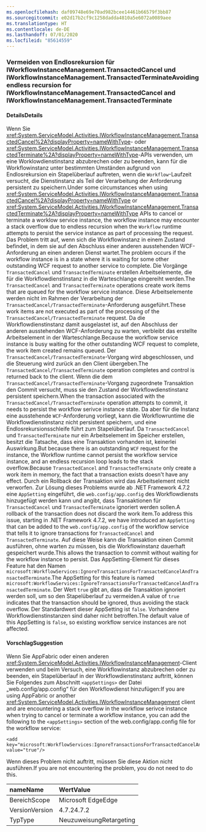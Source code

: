 ```yaml
---
ms.openlocfilehash: daf09748e69e70ad982bcee14461b66579f3bb87
ms.sourcegitcommit: e02d17b2cf9c1258dadda4810a5e6072a0089aee
ms.translationtype: HT
ms.contentlocale: de-DE
ms.lasthandoff: 07/01/2020
ms.locfileid: "85614559"
---
```

### <a name="avoiding-endless-recursion-for-iworkflowinstancemanagementtransactedcancel-and-iworkflowinstancemanagementtransactedterminate"></a><span data-ttu-id="d6215-101">Vermeiden von Endlosrekursion für IWorkflowInstanceManagement.TransactedCancel und IWorkflowInstanceManagement.TransactedTerminate</span><span class="sxs-lookup"><span data-stu-id="d6215-101">Avoiding endless recursion for IWorkflowInstanceManagement.TransactedCancel and IWorkflowInstanceManagement.TransactedTerminate</span></span>

#### <a name="details"></a><span data-ttu-id="d6215-102">Details</span><span class="sxs-lookup"><span data-stu-id="d6215-102">Details</span></span>

<span data-ttu-id="d6215-103">Wenn Sie <xref:System.ServiceModel.Activities.IWorkflowInstanceManagement.TransactedCancel%2A?displayProperty=nameWithType>- oder <xref:System.ServiceModel.Activities.IWorkflowInstanceManagement.TransactedTerminate%2A?displayProperty=nameWithType>-APIs verwenden, um eine Worklowdienstinstanz abzubrechen oder zu beenden, kann für die Workflowinstanz unter bestimmten Umständen aufgrund von Endlosrekursion ein Stapelüberlauf auftreten, wenn die `Workflow`-Laufzeit versucht, die Dienstinstanz als Teil der Verarbeitung der Anforderung persistent zu speichern.</span><span class="sxs-lookup"><span data-stu-id="d6215-103">Under some circumstances when using <xref:System.ServiceModel.Activities.IWorkflowInstanceManagement.TransactedCancel%2A?displayProperty=nameWithType> or <xref:System.ServiceModel.Activities.IWorkflowInstanceManagement.TransactedTerminate%2A?displayProperty=nameWithType> APIs to cancel or terminate a worklow service instance, the workflow instance may encounter a stack overflow due to endless recursion when the `Workflow` runtime attempts to persist the service instance as part of processing the request.</span></span> <span data-ttu-id="d6215-104">Das Problem tritt auf, wenn sich die Workflowinstanz in einem Zustand befindet, in dem sie auf den Abschluss einer anderen ausstehenden WCF-Anforderung an einen anderen Dienst wartet.</span><span class="sxs-lookup"><span data-stu-id="d6215-104">The problem occurs if the workflow instance is in a state where it is waiting for some other outstanding WCF request to another service to complete.</span></span> <span data-ttu-id="d6215-105">Die Vorgänge `TransactedCancel` und `TransactedTerminate` erstellen Arbeitselemente, die für die Workflowdienstinstanz in die Warteschlange eingereiht werden.</span><span class="sxs-lookup"><span data-stu-id="d6215-105">The `TransactedCancel` and `TransactedTerminate` operations create work items that are queued for the workflow service instance.</span></span> <span data-ttu-id="d6215-106">Diese Arbeitselemente werden nicht im Rahmen der Verarbeitung der `TransactedCancel/TransactedTerminate`-Anforderung ausgeführt.</span><span class="sxs-lookup"><span data-stu-id="d6215-106">These work items are not executed as part of the processing of the `TransactedCancel/TransactedTerminate` request.</span></span> <span data-ttu-id="d6215-107">Da die Workflowdienstinstanz damit ausgelastet ist, auf den Abschluss der anderen ausstehenden WCF-Anforderung zu warten, verbleibt das erstellte Arbeitselement in der Warteschlange.</span><span class="sxs-lookup"><span data-stu-id="d6215-107">Because the workflow service instance is busy waiting for the other outstanding WCF request to complete, the work item created remains queued.</span></span> <span data-ttu-id="d6215-108">Der `TransactedCancel/TransactedTerminate`-Vorgang wird abgeschlossen, und die Steuerung wird zurück an den Client übergeben.</span><span class="sxs-lookup"><span data-stu-id="d6215-108">The `TransactedCancel/TransactedTerminate` operation completes and control is returned back to the client.</span></span> <span data-ttu-id="d6215-109">Wenn die dem `TransactedCancel/TransactedTerminate`-Vorgang zugeordnete Transaktion den Commit versucht, muss sie den Zustand der Workflowdienstinstanz persistent speichern.</span><span class="sxs-lookup"><span data-stu-id="d6215-109">When the transaction associated with the `TransactedCancel/TransactedTerminate` operation attempts to commit, it needs to persist the workflow serivce instance state.</span></span> <span data-ttu-id="d6215-110">Da aber für die Instanz eine ausstehende `WCF`-Anforderung vorliegt, kann die Workflowruntime die Workflowdienstinstanz nicht persistent speichern, und eine Endlosrekursionsschleife führt zum Stapelüberlauf. Da `TransactedCancel` und `TransactedTerminate` nur ein Arbeitselement im Speicher erstellen, besitzt die Tatsache, dass eine Transaktion vorhanden ist, keinerlei Auswirkung.</span><span class="sxs-lookup"><span data-stu-id="d6215-110">But because there is an outstanding `WCF` request for the instance, the Workflow runtime cannot persist the workflow service instance, and an endless recursion loop leads to the stack overflow.Because `TransactedCancel` and `TransactedTerminate` only create a work item in memory, the fact that a transaction exists doesn't have any effect.</span></span> <span data-ttu-id="d6215-111">Durch ein Rollback der Transaktion wird das Arbeitselement nicht verworfen. Zur Lösung dieses Problems wurde ab .NET Framework 4.7.2 eine `AppSetting` eingeführt, die `web.config/app.config` des Workflowdiensts hinzugefügt werden kann und angibt, dass Transaktionen für `TransactedCancel` und `TransactedTerminate` ignoriert werden sollen.</span><span class="sxs-lookup"><span data-stu-id="d6215-111">A rollback of the transaction does not discard the work item.To address this issue, starting in .NET Framework 4.7.2, we have introduced an `AppSetting` that can be added to the `web.config/app.config` of the workflow service that tells it to ignore transactions for `TransactedCancel` and `TransactedTerminate`.</span></span> <span data-ttu-id="d6215-112">Auf diese Weise kann die Transaktion einen Commit ausführen, ohne warten zu müssen, bis die Workflowinstanz dauerhaft gespeichert wurde.</span><span class="sxs-lookup"><span data-stu-id="d6215-112">This allows the transaction to commit without waiting for the workflow instance to persist.</span></span> <span data-ttu-id="d6215-113">Das AppSetting-Element für dieses Feature hat den Namen `microsoft:WorkflowServices:IgnoreTransactionsForTransactedCancelAndTransactedTerminate`.</span><span class="sxs-lookup"><span data-stu-id="d6215-113">The AppSetting for this feature is named `microsoft:WorkflowServices:IgnoreTransactionsForTransactedCancelAndTransactedTerminate`.</span></span> <span data-ttu-id="d6215-114">Der Wert `true` gibt an, dass die Transaktion ignoriert werden soll, um so den Stapelüberlauf zu vermeiden.</span><span class="sxs-lookup"><span data-stu-id="d6215-114">A value of `true` indicates that the transaction should be ignored, thus avoiding the stack overflow.</span></span> <span data-ttu-id="d6215-115">Der Standardwert dieser AppSetting ist `false`. Vorhandene Workflowdienstinstanzen sind daher nicht betroffen.</span><span class="sxs-lookup"><span data-stu-id="d6215-115">The default value of this AppSetting is `false`, so existing workflow service instances are not affected.</span></span>

#### <a name="suggestion"></a><span data-ttu-id="d6215-116">Vorschlag</span><span class="sxs-lookup"><span data-stu-id="d6215-116">Suggestion</span></span>

<span data-ttu-id="d6215-117">Wenn Sie AppFabric oder einen anderen <xref:System.ServiceModel.Activities.IWorkflowInstanceManagement>-Client verwenden und beim Versuch, eine Workflowinstanz abzubrechen oder zu beenden, ein Stapelüberlauf in der Workflowdienstinstanz auftritt, können Sie Folgendes zum Abschnitt `<appSettings>` der Datei „web.config/app.config“ für den Workflowdienst hinzufügen:</span><span class="sxs-lookup"><span data-stu-id="d6215-117">If you are using AppFabric or another <xref:System.ServiceModel.Activities.IWorkflowInstanceManagement> client and are encountering a stack overflow in the workflow serivce instance when trying to cancel or terminate a workflow instance, you can add the following to the `<appSettings>` section of the web.config/app.config file for the workflow service:</span></span>

<pre><code class="lang-xml">&lt;add key=&quot;microsoft:WorkflowServices:IgnoreTransactionsForTransactedCancelAndTransactedTerminate&quot; value=&quot;true&quot;/&gt;&#13;&#10;</code></pre>

<span data-ttu-id="d6215-118">Wenn dieses Problem nicht auftritt, müssen Sie diese Aktion nicht ausführen.</span><span class="sxs-lookup"><span data-stu-id="d6215-118">If you are not encountering the problem, you do not need to do this.</span></span>

| <span data-ttu-id="d6215-119">name</span><span class="sxs-lookup"><span data-stu-id="d6215-119">Name</span></span>    | <span data-ttu-id="d6215-120">Wert</span><span class="sxs-lookup"><span data-stu-id="d6215-120">Value</span></span>       |
|:--------|:------------|
| <span data-ttu-id="d6215-121">Bereich</span><span class="sxs-lookup"><span data-stu-id="d6215-121">Scope</span></span>   | <span data-ttu-id="d6215-122">Microsoft Edge</span><span class="sxs-lookup"><span data-stu-id="d6215-122">Edge</span></span>        |
| <span data-ttu-id="d6215-123">Version</span><span class="sxs-lookup"><span data-stu-id="d6215-123">Version</span></span> | <span data-ttu-id="d6215-124">4.7.2</span><span class="sxs-lookup"><span data-stu-id="d6215-124">4.7.2</span></span>       |
| <span data-ttu-id="d6215-125">Typ</span><span class="sxs-lookup"><span data-stu-id="d6215-125">Type</span></span>    | <span data-ttu-id="d6215-126">Neuzuweisung</span><span class="sxs-lookup"><span data-stu-id="d6215-126">Retargeting</span></span> |
